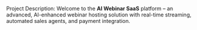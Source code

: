 Project Description:
Welcome to the **AI Webinar SaaS** platform – an advanced, AI-enhanced webinar hosting solution with real-time streaming, automated sales agents, and payment integration.
